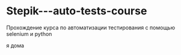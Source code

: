# Stepik---auto-tests-course
Прохождение курса по автоматизации тестирования с помощью selenium и python

я дома